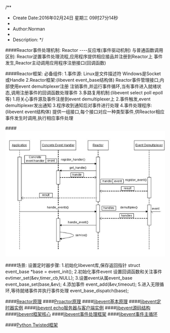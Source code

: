 /**
* Create Date:2016年02月24日 星期三 09时27分14秒
* 
* Author:Norman
* 
* Description: 
*/

####Reactor事件处理机制:
    Reactor ----反应堆(事件驱动机制)
    与普通函数调用区别:
        Reactor逆置事件处理流程,应用程序提供相应接品并注册到Reactor上
        事件发生,Reactor主动调用应用程序注册接口(回调函数)

####Reactor框架:
    必备组件:
        1.事件源:
            Linux是文件描述符
            Windows是Socket或Handle
        2.Reactor框架:(libevent event_base结构体)
            Reactor事件管理接口,内部使用event demultiplexer注册 注销事件,并运行事件循环,当有事件进入就绪状态,调用注册事件的回调函数处理事件
        3.多路复用机制:(libevent select poll epoll等)
            1.将关心事件源及事件注册到event demultiplexer上
            2.事件触发,event demultiplexer发出通知
            3.程序收到通知后对事件进行处理
        4.事件处理程序:(libevent event结构体)
            提供一组接口,每个接口对应一种类型事件,供Reactor相应事件发生时调用,执行相应事件处理

####![Reactor事件处理流程图](./image/Reactor.JPG)

####场景:
    设置定时器步骤:
        1.初始化libevent库,保存返回指针
          struct event_base *base = event_init();
        2.初始化事件event 设置回调函数和关注事件
          evtimer_set(&ev,timer_cb,NULL);
        3.设置event从属event_base
          event_base_set(base,&ev);
        4.添加事件
          event_add(&ev,timeout);
        5.进入无限循环,等待就绪事件并执行事件处理
          event_base_dispatch(base);



####[Reactor原理](./Reactor.md)
####[Proactor原理](./Proactor.md)
####[libevent基本原理](./libevent_flow.md)
####[libevent定时器实例](./libevent_timer/)
####[libevent echo服务器与客户端实例](./libevent_echo/)
####[libevent源码结构](./libevent_source.md)
####[libevent框架核心](./libevent_kernel.md)
####[libevent事件处理框架](./libevent_handle.md)
####[libevent事件主循环](./libevent_loop.md)

####[Python Twisted框架](./Twisted/)
